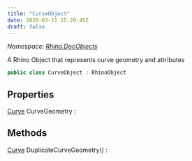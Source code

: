 ```yaml
---
title: "CurveObject"
date: 2020-03-11 15:29:45Z
draft: false
---
```


*Namespace: [Rhino.DocObjects](../)*

A Rhino Object that represents curve geometry and attributes
```cs
public class CurveObject : RhinoObject
```
## Properties

[Curve](/rhinocommon/rhino/geometry/curve/) CurveGeometry
: 
## Methods

[Curve](/rhinocommon/rhino/geometry/curve/) DuplicateCurveGeometry()
: 
